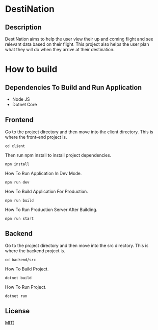 # DestiNation

## Description
 DestiNation aims to help the user view their up and coming flight and see relevant data based on their flight. This project also helps the user plan what they will do when they arrive at their destination.

# How to build
## Dependencies To Build and Run Application
- Node JS
- Dotnet Core

## Frontend
Go to the project directory and then move into the client directory. This is where the front-end project is.
```console
cd client
```
Then run npm install to install project dependencies.
```console
npm install
```

How To Run Application In Dev Mode.
```console
npm run dev
```
How To Build Application For Production.
```console
npm run build 
```
How To Run Production Server After Building.
```console
npm run start
```

## Backend
Go to the project directory and then move into the src directory. This is where the backend project is.
```console
cd backend/src
```
How To Build Project.
```console
dotnet build
```
How To Run Project.
```console
dotnet run
```

## License 
[MIT](https://choosealicense.com/licenses/mit/))
